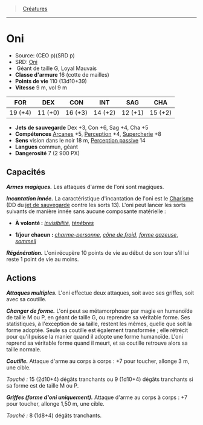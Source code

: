 ﻿---
!Monster
Family: MonsterHD
Type: Géant
Size: G
Alignment: Loyal Mauvais
ArmorClass: 16 (cotte de mailles)
HitPoints: 110 (13d10+39)
Speed: 9 m, vol 9 m
Strength: 19 (+4)
Dexterity: 11 (+0)
Constitution: 16 (+3)
Intelligence: 14 (+2)
Wisdom: 12 (+1)
Charisma: 15 (+2)
SavingThrows: Dex +3, Con +6, Sag +4, Cha +5
Skills: '[Arcanes](hd_abilities_intelligence_arcanes.md) +5, [Perception](hd_abilities_wisdom_perception.md) +4, [Supercherie](hd_abilities_charisma_supercherie.md) +8'
Senses: vision dans le noir 18 m, [Perception passive](hd_abilities_dexterity_perception_passive.md) 14
Languages: commun, géant
Challenge: 7 (2 900 PX)
Id: monsters_hd.md#oni
ParentLink: monsters_hd.md#créatures
Name: Oni
ParentName: Créatures
NameLevel: 1
AltName: '[Oni](srd_monsters_oni.md)'
Source: (CEO p)(SRD p)
Attributes: {}
---
> [Créatures](hd_monsters.md)

---

# Oni

- Source: (CEO p)(SRD p)
- SRD: [Oni](srd_monsters_oni.md)
-  Géant de taille G, Loyal Mauvais
- **Classe d'armure** 16 (cotte de mailles)
- **Points de vie** 110 (13d10+39)
- **Vitesse** 9 m, vol 9 m

|FOR|DEX|CON|INT|SAG|CHA|
|---|---|---|---|---|---|
|19 (+4)|11 (+0)|16 (+3)|14 (+2)|12 (+1)|15 (+2)|

- **Jets de sauvegarde** Dex +3, Con +6, Sag +4, Cha +5
- **Compétences** [Arcanes](hd_abilities_intelligence_arcanes.md) +5, [Perception](hd_abilities_wisdom_perception.md) +4, [Supercherie](hd_abilities_charisma_supercherie.md) +8
- **Sens** vision dans le noir 18 m, [Perception passive](hd_abilities_dexterity_perception_passive.md) 14
- **Langues** commun, géant
- **Dangerosité** 7 (2 900 PX)

## Capacités

**_Armes magiques._** Les attaques d'arme de l'oni sont magiques.

**_Incantation innée._** La caractéristique d'incantation de l'oni est le [Charisme](hd_abilities_charisma.md) (DD du [jet de sauvegarde](hd_abilities_jets_de_sauvegarde.md) contre les sorts 13). L'oni peut lancer les sorts suivants de manière innée sans aucune composante matérielle :

* **À volonté :** _[invisibilité](hd_spells_invisibilite.md)_, _[ténèbres](hd_spells_tenebres.md)_

* **1/jour chacun :** _[charme-personne](hd_spells_charme_personne.md)_, _[cône de froid](hd_spells_cone_de_froid.md)_, _[forme gazeuse](hd_spells_forme_gazeuse.md)_, _[sommeil](hd_spells_sommeil.md)_

**_Régénération._** L'oni récupère 10 points de vie au début de son tour s'il lui reste 1 point de vie au moins.

## Actions

**_Attaques multiples._** L'oni effectue deux attaques, soit avec ses griffes, soit avec sa coutille.

**_Changer de forme._** L'oni peut se métamorphoser par magie en humanoïde de taille M ou P, en géant de taille G, ou reprendre sa véritable forme. Ses statistiques, à l'exception de sa taille, restent les mêmes, quelle que soit la forme adoptée. Seule sa coutille est également transformée ; elle rétrécit pour qu'il puisse la manier quand il adopte une forme humanoïde. L'oni reprend sa véritable forme quand il meurt, et sa coutille retrouve alors sa taille normale.

**_Coutille._** Attaque d'arme au corps à corps : +7 pour toucher, allonge 3 m, une cible.

_Touché :_ 15 (2d10+4) dégâts tranchants ou 9 (1d10+4) dégâts tranchants si sa forme est de taille M ou P.

**_Griffes (forme d'oni uniquement)._** Attaque d'arme au corps à corps : +7 pour toucher, allonge 1,50 m, une cible.

_Touché :_ 8 (1d8+4) dégâts tranchants.

